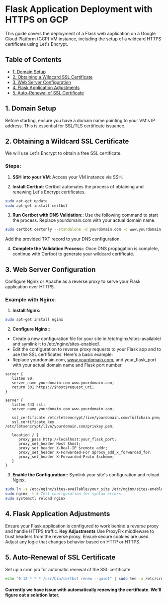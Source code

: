 # Flask Application Deployment with HTTPS on GCP

This guide covers the deployment of a Flask web application on a Google Cloud Platform (GCP) VM instance, including the setup of a wildcard HTTPS certificate using Let's Encrypt.

## Table of Contents

- [1. Domain Setup](#1-domain-setup)
- [2. Obtaining a Wildcard SSL Certificate](#2-obtaining-a-wildcard-ssl-certificate)
- [3. Web Server Configuration](#3-web-server-configuration)
- [4. Flask Application Adjustments](#4-flask-application-adjustments)
- [5. Auto-Renewal of SSL Certificate](#5-auto-renewal-of-ssl-certificate)

## 1. Domain Setup

Before starting, ensure you have a domain name pointing to your VM's IP address. This is essential for SSL/TLS certificate issuance.

## 2. Obtaining a Wildcard SSL Certificate

We will use Let's Encrypt to obtain a free SSL certificate.

### Steps:

1. **SSH into your VM**:
   Access your VM instance via SSH.

2. **Install Certbot**:
   Certbot automates the process of obtaining and renewing Let's Encrypt certificates.

```bash
sudo apt-get update
sudo apt-get install certbot
```

3. **Run Certbot with DNS Validation:**:
   Use the following command to start the process. Replace yourdomain.com with your actual domain name.

```bash
sudo certbot certonly --standalone -d yourdomain.com -d www.yourdomain.com
```

Add the provided TXT record to your DNS configuration.

4. **Complete the Validation Process:**:
   Once DNS propagation is complete, continue with Certbot to generate your wildcard certificate.

## 3. Web Server Configuration

Configure Nginx or Apache as a reverse proxy to serve your Flask application over HTTPS.

### Example with Nginx:

1. **Install Nginx:**:

```bash
sudo apt-get install nginx
```

2. **Configure Nginx:**:

- Create a new configuration file for your site in /etc/nginx/sites-available/ and symlink it to /etc/nginx/sites-enabled/.
- Edit the configuration to reverse proxy requests to your Flask app and to use the SSL certificates. Here's a basic example:
- Replace yourdomain.com, www.yourdomain.com, and your_flask_port with your actual domain name and Flask port number.

```
server {
   listen 80;
   server_name yourdomain.com www.yourdomain.com;
   return 301 https://$host$request_uri;
}

server {
   listen 443 ssl;
   server_name yourdomain.com www.yourdomain.com;

   ssl_certificate /etc/letsencrypt/live/yourdomain.com/fullchain.pem;
   ssl_certificate_key /etc/letsencrypt/live/yourdomain.com/privkey.pem;

   location / {
      proxy_pass http://localhost:your_flask_port;
      proxy_set_header Host $host;
      proxy_set_header X-Real-IP $remote_addr;
      proxy_set_header X-Forwarded-For $proxy_add_x_forwarded_for;
      proxy_set_header X-Forwarded-Proto $scheme;
   }
}
```

3. **Enable the Configuration:**:
   Symlink your site's configuration and reload Nginx.

```bash
sudo ln -s /etc/nginx/sites-available/your_site /etc/nginx/sites-enabled/
sudo nginx -t # Test configuration for syntax errors.
sudo systemctl reload nginx
```

## 4. Flask Application Adjustments

Ensure your Flask application is configured to work behind a reverse proxy and handle HTTPS traffic.
**Key Adjustments**
Use ProxyFix middleware to trust headers from the reverse proxy.
Ensure secure cookies are used.
Adjust any logic that changes behavior based on HTTP or HTTPS.

## 5. Auto-Renewal of SSL Certificate

Set up a cron job for automatic renewal of the SSL certificate.

```bash
echo "0 12 * * * /usr/bin/certbot renew --quiet" | sudo tee -a /etc/crontab > /dev/null
```

#### Currently we have issue with automatically renewing the certificate. We'll figure out a solution later.
